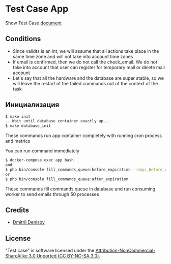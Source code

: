 # Test Case App

Show Test Case [document](TESTCASE.md)

## Conditions
 - Since validts is an int, we will assume that all actions take place in the same time zone and will not take into account time zones
 - If email is confirmed, then we do not call the check_email. We do not take into account that user can register for temporary mail or delete mail account
 - Let's say that all the hardware and the database are super stable, so we will leave the restart of the failed commands out of the context of the task

## Инициализация
```bash
$ make init
...Wait until database container exactly up...
$ make database_init
```

These commands run app container completely with running cron process and metrics

You can run command immediately
```bash
$ docker-compose exec app bash
and
$ php bin/console fill_commands_queue:before_expiration --days_before_expiration=1
or
$ php bin/console fill_commands_queue:after_expiration
```

These commands fill commands queue in database and run consuming worker to send emails through 50 processes

## Credits

- [Dmitrii Denisov][link-author]

## License

"Test case" is software licensed under the [Attribution-NonCommercial-ShareAlike 3.0 Unported (CC BY-NC-SA 3.0)](LICENSE).

[link-author]: https://github.com/dda58
